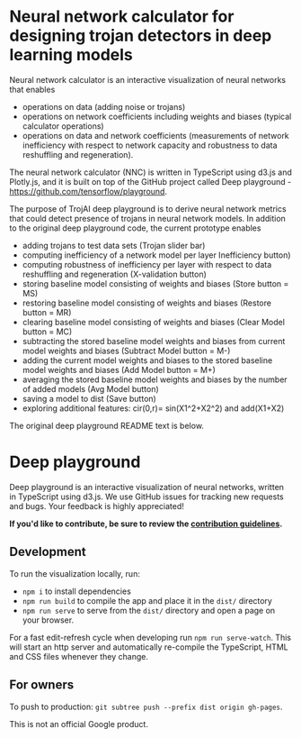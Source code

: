# Neural network calculator for designing trojan detectors in deep learning models

Neural network calculator is an interactive visualization of neural networks that enables 
- operations on data (adding noise or trojans)
- operations on network coefficients including weights and biases (typical calculator operations)
- operations on data and network coefficients (measurements of network inefficiency with 
respect to network capacity and robustness to data reshuffling and regeneration).

The neural network calculator (NNC) is written in TypeScript using d3.js and Plotly.js, and it is built on top of the GitHub project
called Deep playground - https://github.com/tensorflow/playground.

The  purpose of TrojAI deep playground is to derive neural network metrics
that could detect presence of trojans in neural network models. In addition to the original 
deep playground code, the current prototype enables 
- adding trojans to test data sets (Trojan slider bar)
- computing inefficiency of a network model per layer Inefficiency button)
- computing robustness of inefficiency per layer with respect to 
data reshuffling and regeneration (X-validation button)
- storing baseline model consisting of weights and biases (Store button = MS)
- restoring baseline model consisting of weights and biases (Restore button = MR)
- clearing baseline model consisting of weights and biases (Clear Model button = MC)
- subtracting the stored baseline model weights and biases from current model weights and biases
 (Subtract Model button = M-)
- adding the current model weights and biases to the stored baseline model weights and biases
  (Add Model button = M+)
- averaging the stored baseline model weights and biases by the number of added models
    (Avg Model button)
- saving a model to dist (Save button)
- exploring additional features: cir(0,r)= sin(X1^2+X2^2) and add(X1+X2)


The original deep playground README text is below.

# Deep playground
Deep playground is an interactive visualization of neural networks, written in TypeScript using d3.js. We use GitHub issues for tracking new requests and bugs. Your feedback is highly appreciated!

**If you'd like to contribute, be sure to review the [contribution guidelines](CONTRIBUTING.md).**

## Development

To run the visualization locally, run:
- `npm i` to install dependencies
- `npm run build` to compile the app and place it in the `dist/` directory
- `npm run serve` to serve from the `dist/` directory and open a page on your browser.

For a fast edit-refresh cycle when developing run `npm run serve-watch`.
This will start an http server and automatically re-compile the TypeScript,
HTML and CSS files whenever they change.

## For owners
To push to production: `git subtree push --prefix dist origin gh-pages`.

This is not an official Google product.
